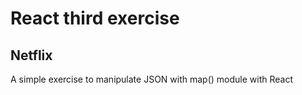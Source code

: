 # React third exercise

## Netflix

A simple exercise to manipulate JSON with map() module with React
